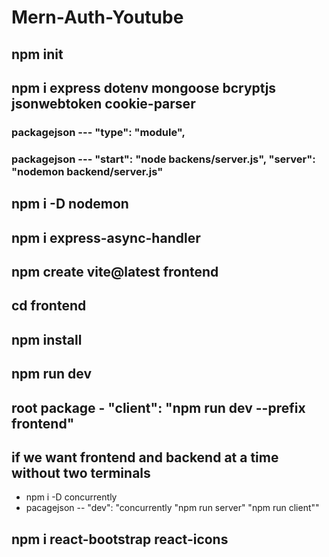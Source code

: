 # Mern-Auth-Youtube

## npm init

## npm i express dotenv mongoose bcryptjs jsonwebtoken cookie-parser

### packagejson --- "type": "module",
### packagejson ---  "start": "node backens/server.js",   "server": "nodemon backend/server.js"

## npm i -D nodemon

## npm i express-async-handler

## npm create vite@latest frontend

## cd frontend

## npm install

## npm run dev

## root package  - "client": "npm run dev --prefix frontend"

## if we want frontend and backend at a time without two terminals
 - npm i -D concurrently
 - pacagejson --  "dev": "concurrently \"npm run server\" \"npm run client\""

 ## npm i react-bootstrap react-icons
